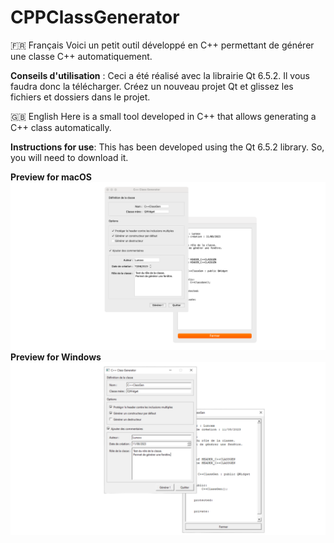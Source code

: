 # CPPClassGenerator

🇫🇷 Français
Voici un petit outil développé en C++ permettant de générer une classe C++ automatiquement.

**Conseils d'utilisation** :
Ceci a été réalisé avec la librairie Qt 6.5.2.
Il vous faudra donc la télécharger.
Créez un nouveau projet Qt et glissez les fichiers et dossiers dans le projet.

🇬🇧 English
Here is a small tool developed in C++ that allows generating a C++ class automatically.

**Instructions for use**:
This has been developed using the Qt 6.5.2 library.
So, you will need to download it.

**Preview for macOS**
![**Preview for macOS**](github-macos.png)
**Preview for Windows**
![**Preview for Windows](github-w10.png)
